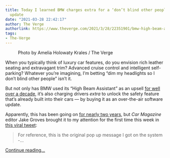 ```yaml
---
title: Today I learned BMW charges extra for a ‘don’t blind other people’ software
  update
date: "2021-03-28 22:42:17"
author: The Verge
authorlink: https://www.theverge.com/2021/3/28/22351901/bmw-high-beam-assist-assistant-dlc-paid-update-ota
tags:
- The-Verge
---
```

<figure>
      <img alt="" src="https://cdn.vox-cdn.com/thumbor/rl2rvx7sWJtEwRJcOMCNFr0CHYA=/0x0:2040x1360/1310x873/cdn.vox-cdn.com/uploads/chorus_image/image/69040045/akrales_170313_1480_A_0336.0.0.jpg" />
        <figcaption>Photo by Amelia Holowaty Krales / The Verge</figcaption>
    </figure>

  <p id="y8ardg">When you typically think of luxury car features, do you envision rich leather seating and extravagant trim? Advanced cruise control and intelligent self-parking? Whatever you’re imagining, I’m betting “dim my headlights so I don’t blind other people” isn’t it. </p>
<p id="RWPMfS">But not only has BMW used its “High Beam Assistant” as an upsell <a href="https://www.press.bmwgroup.com/united-kingdom/article/detail/T0013219EN_GB/bmw-announces-night-vision-and-high-beam-assistant?language=en_GB">for well over a decade</a>, it’s also charging drivers <em>extra</em> to unlock the safety feature that’s already built into their cars — by buying it as an over-the-air software update.</p>
<p id="UegYrJ">Apparently, this has been going on <a href="https://www.bmwblog.com/2019/08/20/video-bmw-introduces-over-the-air-upgrades-for-certain-models/">for nearly two years</a>, but <em>Car Magazine</em> editor Jake Groves brought it to my attention for the first time this week in <a href="https://twitter.com/_jakegroves/status/1374872023596417024">this viral tweet</a>:</p>
<div id="ei3i5G">
<blockquote class="twitter-tweet">
<p lang="en" dir="ltr">For reference, this is the original pop up message I got on the system -...</p>
</blockquote>
</div>
  <p>
    <a href="https://www.theverge.com/2021/3/28/22351901/bmw-high-beam-assist-assistant-dlc-paid-update-ota">Continue reading&hellip;</a>
  </p>